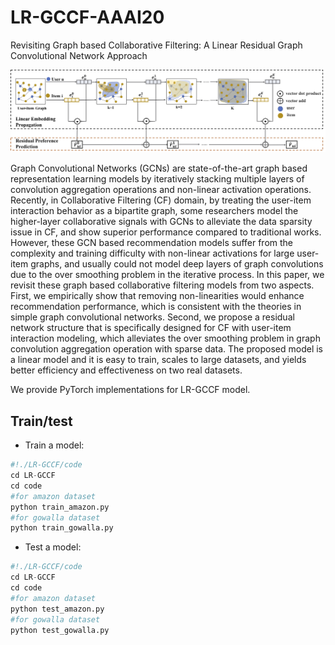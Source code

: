 # LR-GCCF-AAAI20
Revisiting Graph based Collaborative Filtering: A Linear Residual Graph Convolutional Network Approach

![Overall_framework](images/Overall_framework.jpg)


Graph Convolutional Networks (GCNs) are state-of-the-art graph based representation learning models by iteratively stacking multiple layers of convolution aggregation operations and non-linear activation operations. Recently, in Collaborative Filtering (CF) domain, by treating the user-item interaction behavior as a bipartite graph, some researchers model the higher-layer collaborative signals with GCNs to alleviate the data sparsity issue in CF, and show superior performance compared to traditional works. However, these GCN based recommendation models suffer from the complexity and training difficulty with non-linear activations for large user-item graphs, and usually could not model deep layers of graph convolutions due to the over smoothing problem in the iterative process. In this paper, we revisit these graph based collaborative filtering models from two aspects. First, we empirically show that removing non-linearities would enhance recommendation performance, which is consistent with the theories in simple graph convolutional networks. Second, we propose a residual network structure that is specifically designed for CF with user-item interaction modeling, which alleviates the over smoothing problem in graph convolution aggregation operation with sparse data. The proposed model is a linear model and it is easy to train, scales to large datasets, and yields better efficiency and effectiveness on two real datasets.

We provide PyTorch implementations for LR-GCCF model.


## Train/test

- Train a model:

```python
#!./LR-GCCF/code
cd LR-GCCF
cd code
#for amazon dataset
python train_amazon.py
#for gowalla dataset
python train_gowalla.py
```

- Test a model:

```python
#!./LR-GCCF/code
cd LR-GCCF
cd code
#for amazon dataset
python test_amazon.py
#for gowalla dataset
python test_gowalla.py
```